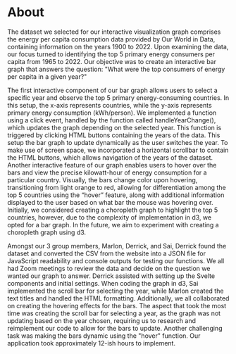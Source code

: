 # About

The dataset we selected for our interactive visualization graph comprises the energy per capita consumption data provided by Our World in Data, containing information on the years 1900 to 2022. Upon examining the data, our focus turned to identifying the top 5 primary energy consumers per capita from 1965 to 2022. Our objective was to create an interactive bar graph that answers the question: "What were the top consumers of energy per capita in a given year?"

The first interactive component of our bar graph allows users to select a specific year and observe the top 5 primary energy-consuming countries. In this setup, the x-axis represents countries, while the y-axis represents primary energy consumption (kWh/person). We implemented a function using a click event, handled by the function called handleYearChange(), which updates the graph depending on the selected year. This function is triggered by clicking HTML buttons containing the years of the data. This setup the bar graph to update dynamically as the user switches the year. To make use of screen space, we incorporated a horizontal scrollbar to contain the HTML buttons, which allows navigation of the years of the dataset. Another interactive feature of our graph enables users to hover over the bars and view the precise kilowatt-hour of energy consumption for a particular country. Visually, the bars change color upon hovering, transitioning from light orange to red, allowing for differentiation among the top 5 countries using the “hover” feature, along with additional information displayed to the user based on what bar the mouse was hovering over. Initially, we considered creating a choropleth graph to highlight the top 5 countries, however, due to the complexity of implementation in d3, we opted for a bar graph. In the future, we aim to experiment with creating a choropleth graph using d3.

Amongst our 3 group members, Marlon, Derrick, and Sai, Derrick found the dataset and converted the CSV from the website into a JSON file for JavaScript readability and console outputs for testing our functions. We all had Zoom meetings to review the data and decide on the question we wanted our graph to answer. Derrick assisted with setting up the Svelte components and initial settings. When coding the graph in d3, Sai implemented the scroll bar for selecting the year, while Marlon created the text titles and handled the HTML formatting. Additionally, we all collaborated on creating the hovering effects for the bars. The aspect that took the most time was creating the scroll bar for selecting a year, as the graph was not updating based on the year chosen, requiring us to research and reimplement our code to allow for the bars to update. Another challenging task was making the bars dynamic using the "hover" function. Our application took approximately 12-ish hours to implement.
